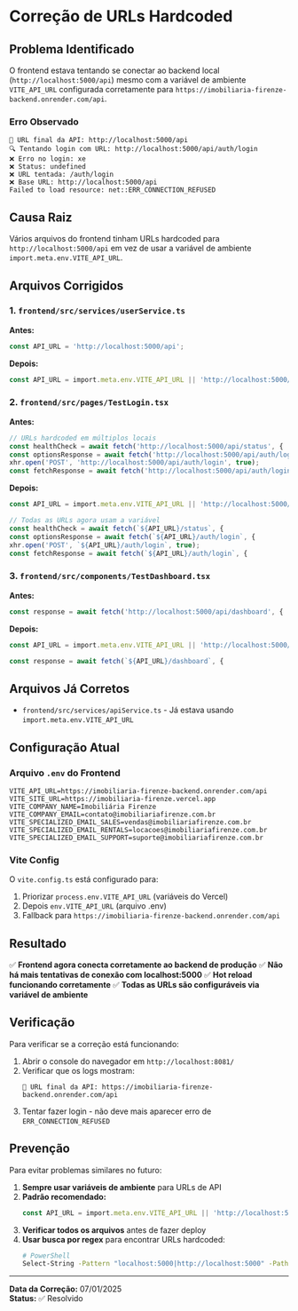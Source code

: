 # Correção de URLs Hardcoded

## Problema Identificado

O frontend estava tentando se conectar ao backend local (`http://localhost:5000/api`) mesmo com a variável de ambiente `VITE_API_URL` configurada corretamente para `https://imobiliaria-firenze-backend.onrender.com/api`.

### Erro Observado
```
🚀 URL final da API: http://localhost:5000/api 
🔍 Tentando login com URL: http://localhost:5000/api/auth/login 
❌ Erro no login: xe 
❌ Status: undefined 
❌ URL tentada: /auth/login 
❌ Base URL: http://localhost:5000/api 
Failed to load resource: net::ERR_CONNECTION_REFUSED
```

## Causa Raiz

Vários arquivos do frontend tinham URLs hardcoded para `http://localhost:5000/api` em vez de usar a variável de ambiente `import.meta.env.VITE_API_URL`.

## Arquivos Corrigidos

### 1. `frontend/src/services/userService.ts`
**Antes:**
```typescript
const API_URL = 'http://localhost:5000/api';
```

**Depois:**
```typescript
const API_URL = import.meta.env.VITE_API_URL || 'http://localhost:5000/api';
```

### 2. `frontend/src/pages/TestLogin.tsx`
**Antes:**
```typescript
// URLs hardcoded em múltiplos locais
const healthCheck = await fetch('http://localhost:5000/api/status', {
const optionsResponse = await fetch('http://localhost:5000/api/auth/login', {
xhr.open('POST', 'http://localhost:5000/api/auth/login', true);
const fetchResponse = await fetch('http://localhost:5000/api/auth/login', {
```

**Depois:**
```typescript
const API_URL = import.meta.env.VITE_API_URL || 'http://localhost:5000/api';

// Todas as URLs agora usam a variável
const healthCheck = await fetch(`${API_URL}/status`, {
const optionsResponse = await fetch(`${API_URL}/auth/login`, {
xhr.open('POST', `${API_URL}/auth/login`, true);
const fetchResponse = await fetch(`${API_URL}/auth/login`, {
```

### 3. `frontend/src/components/TestDashboard.tsx`
**Antes:**
```typescript
const response = await fetch('http://localhost:5000/api/dashboard', {
```

**Depois:**
```typescript
const API_URL = import.meta.env.VITE_API_URL || 'http://localhost:5000/api';

const response = await fetch(`${API_URL}/dashboard`, {
```

## Arquivos Já Corretos

- `frontend/src/services/apiService.ts` - Já estava usando `import.meta.env.VITE_API_URL`

## Configuração Atual

### Arquivo `.env` do Frontend
```
VITE_API_URL=https://imobiliaria-firenze-backend.onrender.com/api
VITE_SITE_URL=https://imobiliaria-firenze.vercel.app
VITE_COMPANY_NAME=Imobiliária Firenze
VITE_COMPANY_EMAIL=contato@imobiliariafirenze.com.br
VITE_SPECIALIZED_EMAIL_SALES=vendas@imobiliariafirenze.com.br
VITE_SPECIALIZED_EMAIL_RENTALS=locacoes@imobiliariafirenze.com.br
VITE_SPECIALIZED_EMAIL_SUPPORT=suporte@imobiliariafirenze.com.br
```

### Vite Config
O `vite.config.ts` está configurado para:
1. Priorizar `process.env.VITE_API_URL` (variáveis do Vercel)
2. Depois `env.VITE_API_URL` (arquivo .env)
3. Fallback para `https://imobiliaria-firenze-backend.onrender.com/api`

## Resultado

✅ **Frontend agora conecta corretamente ao backend de produção**
✅ **Não há mais tentativas de conexão com localhost:5000**
✅ **Hot reload funcionando corretamente**
✅ **Todas as URLs são configuráveis via variável de ambiente**

## Verificação

Para verificar se a correção está funcionando:

1. Abrir o console do navegador em `http://localhost:8081/`
2. Verificar que os logs mostram:
   ```
   🚀 URL final da API: https://imobiliaria-firenze-backend.onrender.com/api
   ```
3. Tentar fazer login - não deve mais aparecer erro de `ERR_CONNECTION_REFUSED`

## Prevenção

Para evitar problemas similares no futuro:

1. **Sempre usar variáveis de ambiente** para URLs de API
2. **Padrão recomendado:**
   ```typescript
   const API_URL = import.meta.env.VITE_API_URL || 'http://localhost:5000/api';
   ```
3. **Verificar todos os arquivos** antes de fazer deploy
4. **Usar busca por regex** para encontrar URLs hardcoded:
   ```bash
   # PowerShell
   Select-String -Pattern "localhost:5000|http://localhost:5000" -Path "src\**\*.ts" -Path "src\**\*.tsx"
   ```

---
**Data da Correção:** 07/01/2025  
**Status:** ✅ Resolvido